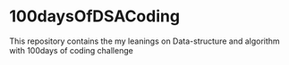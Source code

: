 # 100daysOfDSACoding
This repository contains the my leanings on Data-structure and algorithm with 100days of coding challenge  
